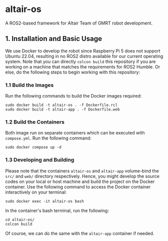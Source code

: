 # altair-os
A ROS2-based framework for Altair Team of GMRT robot development.

## 1. Installation and Basic Usage
We use Docker to develop the robot since Raspberry Pi 5 does not support Ubuntu 22.04, resulting in no ROS2 distro available for our current operating system. Note that you can directly ```colcon build``` this repository if you are working on a machine that matches the requirements for ROS2 Humble. Or else, do the following steps to begin working with this repository:

### **1.1 Build the Images** 
Run the following commands to build the Docker images required:

```
sudo docker build -t altair-os . -f Dockerfile.rcl
sudo docker build -t altair-app . -f Dockerfile.web
``` 

### **1.2 Build the Containers**
Both image run on separate containers which can be executed with ```compose.yml```. Run the following command:

```
sudo docker compose up -d
```


### **1.3 Developing and Building**
Please note that the containers ```altair-os``` and ```altair-app``` volume-bind the ```src/``` and ```web/``` directory respectively. Hence, you might develop the source codes on your local or host machine and build the project on the Docker container. Use the following command to access the Docker container interactively on your terminal:

```
sudo docker exec -it altair-os bash
```

In the container's bash terminal, run the following:

```
cd altair-os/
colcon build
```

Of course, we can do the same with the ```altair-app``` container if needed.
